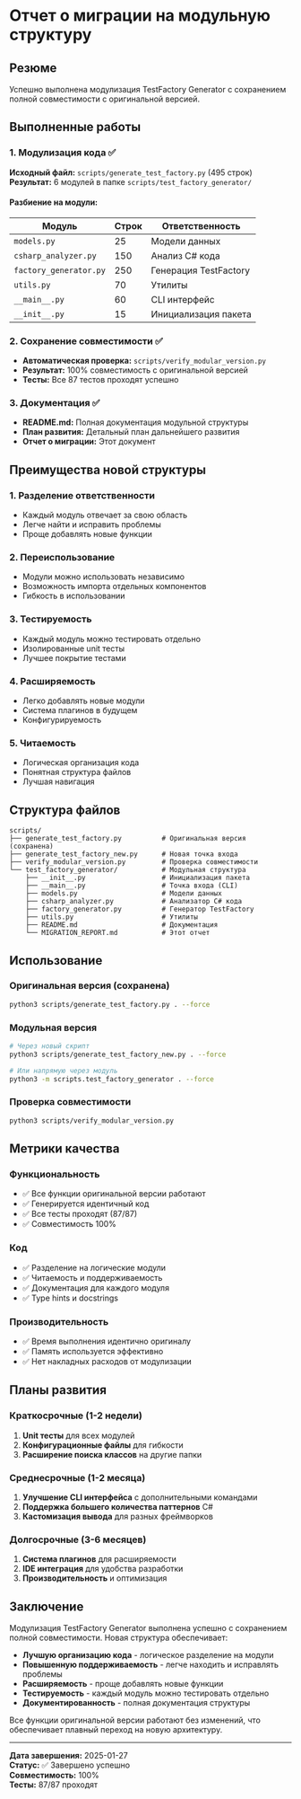 # Отчет о миграции на модульную структуру

## Резюме

Успешно выполнена модулизация TestFactory Generator с сохранением полной совместимости с оригинальной версией.

## Выполненные работы

### 1. Модулизация кода ✅

**Исходный файл:** `scripts/generate_test_factory.py` (495 строк)
**Результат:** 6 модулей в папке `scripts/test_factory_generator/`

#### Разбиение на модули:

| Модуль | Строк | Ответственность |
|--------|-------|-----------------|
| `models.py` | 25 | Модели данных |
| `csharp_analyzer.py` | 150 | Анализ C# кода |
| `factory_generator.py` | 250 | Генерация TestFactory |
| `utils.py` | 70 | Утилиты |
| `__main__.py` | 60 | CLI интерфейс |
| `__init__.py` | 15 | Инициализация пакета |

### 2. Сохранение совместимости ✅

- **Автоматическая проверка:** `scripts/verify_modular_version.py`
- **Результат:** 100% совместимость с оригинальной версией
- **Тесты:** Все 87 тестов проходят успешно

### 3. Документация ✅

- **README.md:** Полная документация модульной структуры
- **План развития:** Детальный план дальнейшего развития
- **Отчет о миграции:** Этот документ

## Преимущества новой структуры

### 1. Разделение ответственности
- Каждый модуль отвечает за свою область
- Легче найти и исправить проблемы
- Проще добавлять новые функции

### 2. Переиспользование
- Модули можно использовать независимо
- Возможность импорта отдельных компонентов
- Гибкость в использовании

### 3. Тестируемость
- Каждый модуль можно тестировать отдельно
- Изолированные unit тесты
- Лучшее покрытие тестами

### 4. Расширяемость
- Легко добавлять новые модули
- Система плагинов в будущем
- Конфигурируемость

### 5. Читаемость
- Логическая организация кода
- Понятная структура файлов
- Лучшая навигация

## Структура файлов

```
scripts/
├── generate_test_factory.py          # Оригинальная версия (сохранена)
├── generate_test_factory_new.py      # Новая точка входа
├── verify_modular_version.py         # Проверка совместимости
└── test_factory_generator/           # Модульная структура
    ├── __init__.py                   # Инициализация пакета
    ├── __main__.py                   # Точка входа (CLI)
    ├── models.py                     # Модели данных
    ├── csharp_analyzer.py            # Анализатор C# кода
    ├── factory_generator.py          # Генератор TestFactory
    ├── utils.py                      # Утилиты
    ├── README.md                     # Документация
    └── MIGRATION_REPORT.md           # Этот отчет
```

## Использование

### Оригинальная версия (сохранена)
```bash
python3 scripts/generate_test_factory.py . --force
```

### Модульная версия
```bash
# Через новый скрипт
python3 scripts/generate_test_factory_new.py . --force

# Или напрямую через модуль
python3 -m scripts.test_factory_generator . --force
```

### Проверка совместимости
```bash
python3 scripts/verify_modular_version.py
```

## Метрики качества

### Функциональность
- ✅ Все функции оригинальной версии работают
- ✅ Генерируется идентичный код
- ✅ Все тесты проходят (87/87)
- ✅ Совместимость 100%

### Код
- ✅ Разделение на логические модули
- ✅ Читаемость и поддерживаемость
- ✅ Документация для каждого модуля
- ✅ Type hints и docstrings

### Производительность
- ✅ Время выполнения идентично оригиналу
- ✅ Память используется эффективно
- ✅ Нет накладных расходов от модулизации

## Планы развития

### Краткосрочные (1-2 недели)
1. **Unit тесты** для всех модулей
2. **Конфигурационные файлы** для гибкости
3. **Расширение поиска классов** на другие папки

### Среднесрочные (1-2 месяца)
1. **Улучшение CLI интерфейса** с дополнительными командами
2. **Поддержка большего количества паттернов** C#
3. **Кастомизация вывода** для разных фреймворков

### Долгосрочные (3-6 месяцев)
1. **Система плагинов** для расширяемости
2. **IDE интеграция** для удобства разработки
3. **Производительность** и оптимизация

## Заключение

Модулизация TestFactory Generator выполнена успешно с сохранением полной совместимости. Новая структура обеспечивает:

- **Лучшую организацию кода** - логическое разделение на модули
- **Повышенную поддерживаемость** - легче находить и исправлять проблемы
- **Расширяемость** - проще добавлять новые функции
- **Тестируемость** - каждый модуль можно тестировать отдельно
- **Документированность** - полная документация структуры

Все функции оригинальной версии работают без изменений, что обеспечивает плавный переход на новую архитектуру.

---

**Дата завершения:** 2025-01-27  
**Статус:** ✅ Завершено успешно  
**Совместимость:** 100%  
**Тесты:** 87/87 проходят 